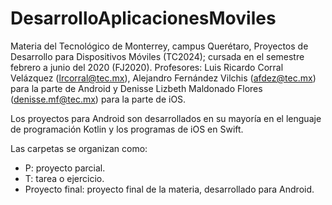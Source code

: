 # DesarrolloAplicacionesMoviles
Materia del Tecnológico de Monterrey, campus Querétaro, Proyectos de Desarrollo para Dispositivos Móviles (TC2024); cursada en el semestre febrero a junio del 2020 (FJ2020).
Profesores: Luis Ricardo Corral Velázquez (lrcorral@tec.mx), Alejandro Fernández Vilchis (afdez@tec.mx) para la parte de Android y Denisse Lizbeth Maldonado Flores (denisse.mf@tec.mx) para la parte de iOS.

Los proyectos para Android son desarrollados en su mayoría en el lenguaje de programación Kotlin y los programas de iOS en Swift.

Las carpetas se organizan como:
  - P: proyecto parcial.
  - T: tarea o ejercicio.
  - Proyecto final: proyecto final de la materia, desarrollado para Android.
